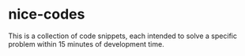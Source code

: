 # nice-codes

This is a collection of code snippets, each intended to solve a specific problem within 15 minutes of development time.
